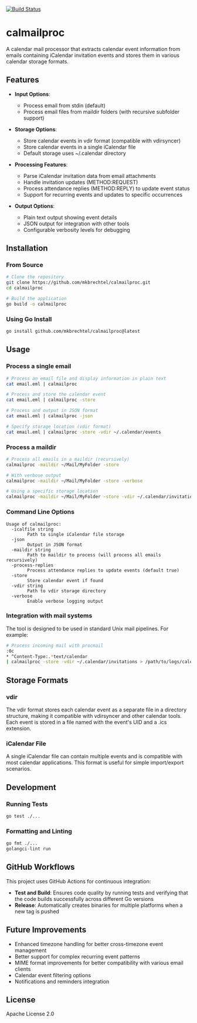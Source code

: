 [![Build Status](https://github.com/mkbrechtel/calmailproc/actions/workflows/test-build.yml/badge.svg)](https://github.com/mkbrechtel/calmailproc/actions/workflows/test-build.yml)

# calmailproc

A calendar mail processor that extracts calendar event information from emails containing iCalendar invitation events and stores them in various calendar storage formats.

## Features

- **Input Options**:
  - Process email from stdin (default)
  - Process email files from maildir folders (with recursive subfolder support)
  
- **Storage Options**:
  - Store calendar events in vdir format (compatible with vdirsyncer)
  - Store calendar events in a single iCalendar file
  - Default storage uses ~/.calendar directory

- **Processing Features**:
  - Parse iCalendar invitation data from email attachments
  - Handle invitation updates (METHOD:REQUEST)
  - Process attendance replies (METHOD:REPLY) to update event status
  - Support for recurring events and updates to specific occurrences
  
- **Output Options**:
  - Plain text output showing event details
  - JSON output for integration with other tools
  - Configurable verbosity levels for debugging
  
## Installation

### From Source

```bash
# Clone the repository
git clone https://github.com/mkbrechtel/calmailproc.git
cd calmailproc

# Build the application
go build -o calmailproc
```

### Using Go Install

```bash
go install github.com/mkbrechtel/calmailproc@latest
```

## Usage

### Process a single email

```bash
# Process an email file and display information in plain text
cat email.eml | calmailproc

# Process and store the calendar event
cat email.eml | calmailproc -store

# Process and output in JSON format
cat email.eml | calmailproc -json

# Specify storage location (vdir format)
cat email.eml | calmailproc -store -vdir ~/.calendar/events
```

### Process a maildir

```bash
# Process all emails in a maildir (recursively)
calmailproc -maildir ~/Mail/MyFolder -store

# With verbose output
calmailproc -maildir ~/Mail/MyFolder -store -verbose

# Using a specific storage location
calmailproc -maildir ~/Mail/MyFolder -store -vdir ~/.calendar/invitations
```

### Command Line Options

```
Usage of calmailproc:
  -icalfile string
        Path to single iCalendar file storage
  -json
        Output in JSON format
  -maildir string
        Path to maildir to process (will process all emails recursively)
  -process-replies
        Process attendance replies to update events (default true)
  -store
        Store calendar event if found
  -vdir string
        Path to vdir storage directory
  -verbose
        Enable verbose logging output
```

### Integration with mail systems

The tool is designed to be used in standard Unix mail pipelines. For example:

```bash
# Process incoming mail with procmail
:0c
* ^Content-Type:.*text/calendar
| calmailproc -store -vdir ~/.calendar/invitations > /path/to/logs/calendar.log
```

## Storage Formats

### vdir

The vdir format stores each calendar event as a separate file in a directory structure, making it compatible with vdirsyncer and other calendar tools. Each event is stored in a file named with the event's UID and a .ics extension.

### iCalendar File

A single iCalendar file can contain multiple events and is compatible with most calendar applications. This format is useful for simple import/export scenarios.

## Development

### Running Tests

```bash
go test ./...
```

### Formatting and Linting

```bash
go fmt ./...
golangci-lint run
```

## GitHub Workflows

This project uses GitHub Actions for continuous integration:

- **Test and Build**: Ensures code quality by running tests and verifying that the code builds successfully across different Go versions
- **Release**: Automatically creates binaries for multiple platforms when a new tag is pushed

## Future Improvements

- Enhanced timezone handling for better cross-timezone event management
- Better support for complex recurring event patterns
- MIME format improvements for better compatibility with various email clients
- Calendar event filtering options
- Notifications and reminders integration

## License

Apache License 2.0